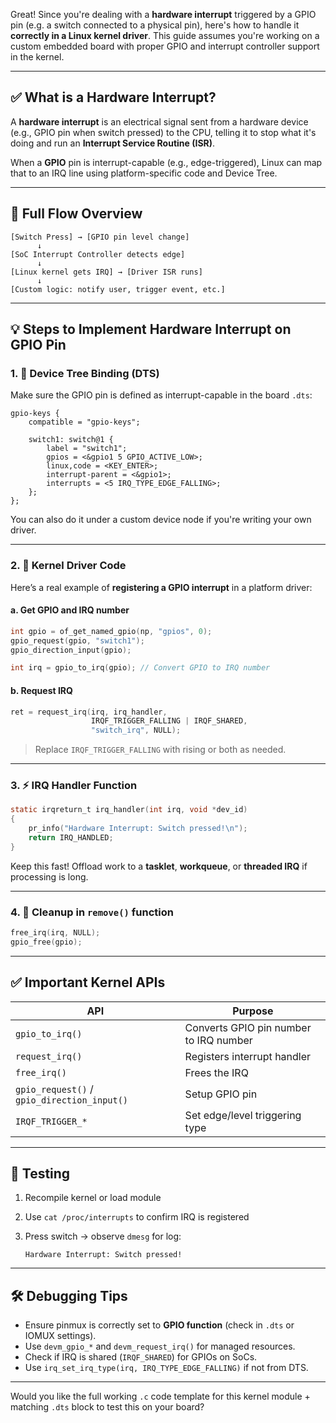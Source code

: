 Great! Since you're dealing with a **hardware interrupt** triggered by a GPIO pin (e.g. a switch connected to a physical pin), here's how to handle it **correctly in a Linux kernel driver**. This guide assumes you're working on a custom embedded board with proper GPIO and interrupt controller support in the kernel.

---

## ✅ What is a Hardware Interrupt?

A **hardware interrupt** is an electrical signal sent from a hardware device (e.g., GPIO pin when switch pressed) to the CPU, telling it to stop what it's doing and run an **Interrupt Service Routine (ISR)**.

When a **GPIO** pin is interrupt-capable (e.g., edge-triggered), Linux can map that to an IRQ line using platform-specific code and Device Tree.

---

## 🧩 Full Flow Overview

```
[Switch Press] → [GPIO pin level change]
      ↓
[SoC Interrupt Controller detects edge]
      ↓
[Linux kernel gets IRQ] → [Driver ISR runs]
      ↓
[Custom logic: notify user, trigger event, etc.]
```

---

## 💡 Steps to Implement Hardware Interrupt on GPIO Pin

### 1. 📑 Device Tree Binding (DTS)

Make sure the GPIO pin is defined as interrupt-capable in the board `.dts`:

```dts
gpio-keys {
    compatible = "gpio-keys";

    switch1: switch@1 {
        label = "switch1";
        gpios = <&gpio1 5 GPIO_ACTIVE_LOW>;
        linux,code = <KEY_ENTER>;
        interrupt-parent = <&gpio1>;
        interrupts = <5 IRQ_TYPE_EDGE_FALLING>;
    };
};
```

You can also do it under a custom device node if you're writing your own driver.

---

### 2. 🧠 Kernel Driver Code

Here’s a real example of **registering a GPIO interrupt** in a platform driver:

#### a. Get GPIO and IRQ number

```c
int gpio = of_get_named_gpio(np, "gpios", 0);
gpio_request(gpio, "switch1");
gpio_direction_input(gpio);

int irq = gpio_to_irq(gpio); // Convert GPIO to IRQ number
```

#### b. Request IRQ

```c
ret = request_irq(irq, irq_handler,
                  IRQF_TRIGGER_FALLING | IRQF_SHARED,
                  "switch_irq", NULL);
```

> Replace `IRQF_TRIGGER_FALLING` with rising or both as needed.

---

### 3. ⚡ IRQ Handler Function

```c
static irqreturn_t irq_handler(int irq, void *dev_id)
{
    pr_info("Hardware Interrupt: Switch pressed!\n");
    return IRQ_HANDLED;
}
```

Keep this fast! Offload work to a **tasklet**, **workqueue**, or **threaded IRQ** if processing is long.

---

### 4. 🧹 Cleanup in `remove()` function

```c
free_irq(irq, NULL);
gpio_free(gpio);
```

---

## ✅ Important Kernel APIs

| API                                         | Purpose                                |
| ------------------------------------------- | -------------------------------------- |
| `gpio_to_irq()`                             | Converts GPIO pin number to IRQ number |
| `request_irq()`                             | Registers interrupt handler            |
| `free_irq()`                                | Frees the IRQ                          |
| `gpio_request()` / `gpio_direction_input()` | Setup GPIO pin                         |
| `IRQF_TRIGGER_*`                            | Set edge/level triggering type         |

---

## 🧪 Testing

1. Recompile kernel or load module
2. Use `cat /proc/interrupts` to confirm IRQ is registered
3. Press switch → observe `dmesg` for log:

   ```
   Hardware Interrupt: Switch pressed!
   ```

---

## 🛠️ Debugging Tips

* Ensure pinmux is correctly set to **GPIO function** (check in `.dts` or IOMUX settings).
* Use `devm_gpio_*` and `devm_request_irq()` for managed resources.
* Check if IRQ is shared (`IRQF_SHARED`) for GPIOs on SoCs.
* Use `irq_set_irq_type(irq, IRQ_TYPE_EDGE_FALLING)` if not from DTS.

---

Would you like the full working `.c` code template for this kernel module + matching `.dts` block to test this on your board?
